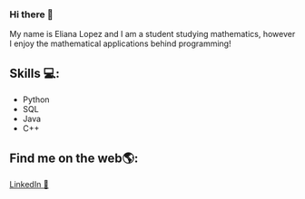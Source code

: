 ### Hi there 👋

My name is Eliana Lopez and I am a student studying mathematics, however I enjoy the mathematical applications behind programming!

## Skills 💻:
* Python
* SQL 
* Java
* C++

## Find me on the web🌎:
<a href="https://www.linkedin.com/in/eliana-idalys-lopez">LinkedIn 💼</a>

<!--
**elianalopez/elianalopez** is a ✨ _special_ ✨ repository because its `README.md` (this file) appears on your GitHub profile.

Here are some ideas to get you started:

- 🔭 I’m currently working on ...
- 🌱 I’m currently learning ...
- 👯 I’m looking to collaborate on ...
- 🤔 I’m looking for help with ...
- 💬 Ask me about ...
- 📫 How to reach me: ...
- 😄 Pronouns: ...
- ⚡ Fun fact: ...
-->
